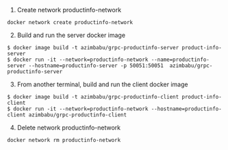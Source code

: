 1. Create network productinfo-network
```
docker network create productinfo-network
```

2. Build and run the server docker image

```
$ docker image build -t azimbabu/grpc-productinfo-server product-info-server
$ docker run -it --network=productinfo-network --name=productinfo-server --hostname=productinfo-server -p 50051:50051  azimbabu/grpc-productinfo-server
```

3. From another terminal, build and run the client docker image

```
$ docker image build -t azimbabu/grpc-productinfo-client product-info-client
$ docker run -it --network=productinfo-network --hostname=productinfo-client azimbabu/grpc-productinfo-client
```

4. Delete network productinfo-network
```
docker network rm productinfo-network
```

